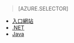 > [AZURE.SELECTOR] 
- [入口網站](../articles/media-services/media-services-portal-encoding-units.md)
- [.NET](../articles/media-services/media-services-dotnet-encoding-units.md)
- [Java](https://github.com/southworkscom/azure-sdk-for-media-services-java-samples)



